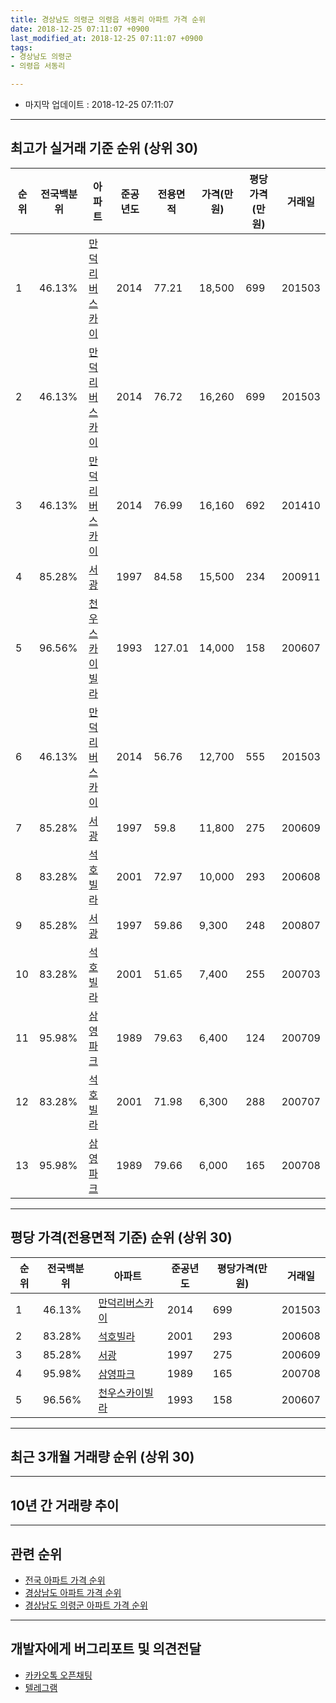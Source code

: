 ```yaml
---
title: 경상남도 의령군 의령읍 서동리 아파트 가격 순위
date: 2018-12-25 07:11:07 +0900
last_modified_at: 2018-12-25 07:11:07 +0900
tags:
- 경상남도 의령군
- 의령읍 서동리

---
```


* 마지막 업데이트 : 2018-12-25 07:11:07

---

## 최고가 실거래 기준 순위 (상위 30)


|순위|전국백분위|아파트|준공년도|전용면적|가격(만원)|평당가격(만원)|거래일|
|---|---|---|---|---|---|---|---|
|1|46.13%|[만덕리버스카이](https://search.naver.com/search.naver?query=%EA%B2%BD%EC%83%81%EB%82%A8%EB%8F%84+%EC%9D%98%EB%A0%B9%EA%B5%B0+%EC%9D%98%EB%A0%B9%EC%9D%8D+%EC%84%9C%EB%8F%99%EB%A6%AC+%EB%A7%8C%EB%8D%95%EB%A6%AC%EB%B2%84%EC%8A%A4%EC%B9%B4%EC%9D%B4)|2014|77.21|18,500|699|201503|
|2|46.13%|[만덕리버스카이](https://search.naver.com/search.naver?query=%EA%B2%BD%EC%83%81%EB%82%A8%EB%8F%84+%EC%9D%98%EB%A0%B9%EA%B5%B0+%EC%9D%98%EB%A0%B9%EC%9D%8D+%EC%84%9C%EB%8F%99%EB%A6%AC+%EB%A7%8C%EB%8D%95%EB%A6%AC%EB%B2%84%EC%8A%A4%EC%B9%B4%EC%9D%B4)|2014|76.72|16,260|699|201503|
|3|46.13%|[만덕리버스카이](https://search.naver.com/search.naver?query=%EA%B2%BD%EC%83%81%EB%82%A8%EB%8F%84+%EC%9D%98%EB%A0%B9%EA%B5%B0+%EC%9D%98%EB%A0%B9%EC%9D%8D+%EC%84%9C%EB%8F%99%EB%A6%AC+%EB%A7%8C%EB%8D%95%EB%A6%AC%EB%B2%84%EC%8A%A4%EC%B9%B4%EC%9D%B4)|2014|76.99|16,160|692|201410|
|4|85.28%|[서광](https://search.naver.com/search.naver?query=%EA%B2%BD%EC%83%81%EB%82%A8%EB%8F%84+%EC%9D%98%EB%A0%B9%EA%B5%B0+%EC%9D%98%EB%A0%B9%EC%9D%8D+%EC%84%9C%EB%8F%99%EB%A6%AC+%EC%84%9C%EA%B4%91)|1997|84.58|15,500|234|200911|
|5|96.56%|[천우스카이빌라](https://search.naver.com/search.naver?query=%EA%B2%BD%EC%83%81%EB%82%A8%EB%8F%84+%EC%9D%98%EB%A0%B9%EA%B5%B0+%EC%9D%98%EB%A0%B9%EC%9D%8D+%EC%84%9C%EB%8F%99%EB%A6%AC+%EC%B2%9C%EC%9A%B0%EC%8A%A4%EC%B9%B4%EC%9D%B4%EB%B9%8C%EB%9D%BC)|1993|127.01|14,000|158|200607|
|6|46.13%|[만덕리버스카이](https://search.naver.com/search.naver?query=%EA%B2%BD%EC%83%81%EB%82%A8%EB%8F%84+%EC%9D%98%EB%A0%B9%EA%B5%B0+%EC%9D%98%EB%A0%B9%EC%9D%8D+%EC%84%9C%EB%8F%99%EB%A6%AC+%EB%A7%8C%EB%8D%95%EB%A6%AC%EB%B2%84%EC%8A%A4%EC%B9%B4%EC%9D%B4)|2014|56.76|12,700|555|201503|
|7|85.28%|[서광](https://search.naver.com/search.naver?query=%EA%B2%BD%EC%83%81%EB%82%A8%EB%8F%84+%EC%9D%98%EB%A0%B9%EA%B5%B0+%EC%9D%98%EB%A0%B9%EC%9D%8D+%EC%84%9C%EB%8F%99%EB%A6%AC+%EC%84%9C%EA%B4%91)|1997|59.8|11,800|275|200609|
|8|83.28%|[석호빌라](https://search.naver.com/search.naver?query=%EA%B2%BD%EC%83%81%EB%82%A8%EB%8F%84+%EC%9D%98%EB%A0%B9%EA%B5%B0+%EC%9D%98%EB%A0%B9%EC%9D%8D+%EC%84%9C%EB%8F%99%EB%A6%AC+%EC%84%9D%ED%98%B8%EB%B9%8C%EB%9D%BC)|2001|72.97|10,000|293|200608|
|9|85.28%|[서광](https://search.naver.com/search.naver?query=%EA%B2%BD%EC%83%81%EB%82%A8%EB%8F%84+%EC%9D%98%EB%A0%B9%EA%B5%B0+%EC%9D%98%EB%A0%B9%EC%9D%8D+%EC%84%9C%EB%8F%99%EB%A6%AC+%EC%84%9C%EA%B4%91)|1997|59.86|9,300|248|200807|
|10|83.28%|[석호빌라](https://search.naver.com/search.naver?query=%EA%B2%BD%EC%83%81%EB%82%A8%EB%8F%84+%EC%9D%98%EB%A0%B9%EA%B5%B0+%EC%9D%98%EB%A0%B9%EC%9D%8D+%EC%84%9C%EB%8F%99%EB%A6%AC+%EC%84%9D%ED%98%B8%EB%B9%8C%EB%9D%BC)|2001|51.65|7,400|255|200703|
|11|95.98%|[삼영파크](https://search.naver.com/search.naver?query=%EA%B2%BD%EC%83%81%EB%82%A8%EB%8F%84+%EC%9D%98%EB%A0%B9%EA%B5%B0+%EC%9D%98%EB%A0%B9%EC%9D%8D+%EC%84%9C%EB%8F%99%EB%A6%AC+%EC%82%BC%EC%98%81%ED%8C%8C%ED%81%AC)|1989|79.63|6,400|124|200709|
|12|83.28%|[석호빌라](https://search.naver.com/search.naver?query=%EA%B2%BD%EC%83%81%EB%82%A8%EB%8F%84+%EC%9D%98%EB%A0%B9%EA%B5%B0+%EC%9D%98%EB%A0%B9%EC%9D%8D+%EC%84%9C%EB%8F%99%EB%A6%AC+%EC%84%9D%ED%98%B8%EB%B9%8C%EB%9D%BC)|2001|71.98|6,300|288|200707|
|13|95.98%|[삼영파크](https://search.naver.com/search.naver?query=%EA%B2%BD%EC%83%81%EB%82%A8%EB%8F%84+%EC%9D%98%EB%A0%B9%EA%B5%B0+%EC%9D%98%EB%A0%B9%EC%9D%8D+%EC%84%9C%EB%8F%99%EB%A6%AC+%EC%82%BC%EC%98%81%ED%8C%8C%ED%81%AC)|1989|79.66|6,000|165|200708|


---

## 평당 가격(전용면적 기준) 순위 (상위 30)


|순위|전국백분위|아파트|준공년도|평당가격(만원)|거래일|
|---|---|---|---|---|---|
|1|46.13%|[만덕리버스카이](https://search.naver.com/search.naver?query=%EA%B2%BD%EC%83%81%EB%82%A8%EB%8F%84+%EC%9D%98%EB%A0%B9%EA%B5%B0+%EC%9D%98%EB%A0%B9%EC%9D%8D+%EC%84%9C%EB%8F%99%EB%A6%AC+%EB%A7%8C%EB%8D%95%EB%A6%AC%EB%B2%84%EC%8A%A4%EC%B9%B4%EC%9D%B4)|2014|699|201503|
|2|83.28%|[석호빌라](https://search.naver.com/search.naver?query=%EA%B2%BD%EC%83%81%EB%82%A8%EB%8F%84+%EC%9D%98%EB%A0%B9%EA%B5%B0+%EC%9D%98%EB%A0%B9%EC%9D%8D+%EC%84%9C%EB%8F%99%EB%A6%AC+%EC%84%9D%ED%98%B8%EB%B9%8C%EB%9D%BC)|2001|293|200608|
|3|85.28%|[서광](https://search.naver.com/search.naver?query=%EA%B2%BD%EC%83%81%EB%82%A8%EB%8F%84+%EC%9D%98%EB%A0%B9%EA%B5%B0+%EC%9D%98%EB%A0%B9%EC%9D%8D+%EC%84%9C%EB%8F%99%EB%A6%AC+%EC%84%9C%EA%B4%91)|1997|275|200609|
|4|95.98%|[삼영파크](https://search.naver.com/search.naver?query=%EA%B2%BD%EC%83%81%EB%82%A8%EB%8F%84+%EC%9D%98%EB%A0%B9%EA%B5%B0+%EC%9D%98%EB%A0%B9%EC%9D%8D+%EC%84%9C%EB%8F%99%EB%A6%AC+%EC%82%BC%EC%98%81%ED%8C%8C%ED%81%AC)|1989|165|200708|
|5|96.56%|[천우스카이빌라](https://search.naver.com/search.naver?query=%EA%B2%BD%EC%83%81%EB%82%A8%EB%8F%84+%EC%9D%98%EB%A0%B9%EA%B5%B0+%EC%9D%98%EB%A0%B9%EC%9D%8D+%EC%84%9C%EB%8F%99%EB%A6%AC+%EC%B2%9C%EC%9A%B0%EC%8A%A4%EC%B9%B4%EC%9D%B4%EB%B9%8C%EB%9D%BC)|1993|158|200607|


---

## 최근 3개월 거래량 순위 (상위 30)


<div style="width:100%;">
    <canvas id="deal_count_ranking" height="250"></canvas>
</div>


<script>
new Chart(document.getElementById("deal_count_ranking"), {
    type: 'horizontalBar',
    data: {
        labels: ['만덕리버스카이'],
        datasets: [{
            label: '실거래 수',
            data: [1],
            borderColor: "rgba(255, 0, 128, 1)",
            backgroundColor: "rgba(255, 0, 128, 0.5)",
            fill: false,
        }]
    },
    options: {
        responsive: true,
        title: {
            display: true,
            text: '최근 3개월 거래량 순위'
        },
        tooltips: {
            mode: 'index',
            intersect: false,
            callbacks: {
                title: function(tooltipItems, data) {
                    return "실거래 수:";
                },
                label: function(tooltipItem, data) {
                    return data.labels[tooltipItem.index] + ": " + tooltipItem.xLabel;
                }
            }
        },
        hover: {
            mode: 'nearest',
            intersect: true
        },
        scales: {
            xAxes: [{
                display: true,
                scaleLabel: {
                    display: true,
                    labelString: '실거래 수'
                },
                ticks: {
                    suggestedMin: 0,
                }
            }],
            yAxes: [{
                display: true,
                ticks: {
                    autoSkip: false,
                    callback: function(value, index, values) {
                        if (value.length > 15)
                            return value.substr(0, 13) + "...";
                        else
                            return value;
                    }
                },
                scaleLabel: {
                    display: false,
                }
            }]
        }
    }
});

</script>


---

## 10년 간 거래량 추이


<div style="width:100%;">
    <canvas id="deal_progress" height="250"></canvas>
</div>

<script>
new Chart(document.getElementById("deal_progress"), {
    type: 'line',
    data: {
        labels: ['200812','200901','200902','200903','200904','200905','200906','200907','200908','200909','200910','200911','200912','201001','201002','201003','201004','201005','201006','201007','201008','201009','201010','201011','201012','201101','201102','201103','201104','201105','201106','201107','201108','201109','201110','201111','201112','201201','201202','201203','201204','201205','201206','201207','201208','201209','201210','201211','201212','201301','201302','201303','201304','201305','201306','201307','201308','201309','201310','201311','201312','201401','201402','201403','201404','201405','201406','201407','201408','201409','201410','201411','201412','201501','201502','201503','201504','201505','201506','201507','201508','201509','201510','201511','201512','201601','201602','201603','201604','201605','201606','201607','201608','201609','201610','201611','201612','201701','201702','201703','201704','201705','201706','201707','201708','201709','201710','201711','201712','201801','201802','201803','201804','201805','201806','201807','201808','201809','201810','201811','201812'],
        datasets: [{
            label: '실거래 수',
            pointRadius: 1,
            data: [0, 2, 2, 0, 0, 0, 1, 0, 0, 2, 0, 2, 0, 1, 1, 0, 1, 0, 0, 0, 3, 0, 0, 1, 0, 1, 0, 0, 1, 2, 1, 1, 0, 0, 0, 2, 0, 0, 0, 2, 2, 2, 0, 2, 1, 0, 0, 1, 0, 0, 1, 1, 0, 0, 2, 0, 0, 2, 0, 0, 1, 1, 7, 10, 5, 2, 3, 3, 0, 2, 4, 9, 0, 4, 2, 11, 0, 1, 2, 1, 1, 1, 0, 0, 2, 1, 0, 2, 1, 0, 1, 1, 0, 0, 1, 1, 0, 1, 1, 1, 1, 0, 2, 0, 2, 0, 3, 1, 1, 2, 0, 0, 0, 0, 0, 1, 2, 2, 1, 0, 0],
            borderColor: "rgba(255, 201, 14, 1)",
            backgroundColor: "rgba(255, 201, 14, 0.5)",
            fill: true,
        }]
    },
    options: {
        responsive: true,
        title: {
            display: true,
            text: '10년간 거래량 추이'
        },
        tooltips: {
            mode: 'index',
            intersect: false,
        },
        hover: {
            mode: 'nearest',
            intersect: true
        },
        scales: {
            xAxes: [{
                display: true,
                scaleLabel: {
                    display: true,
                    labelString: '년/월'
                }
            }],
            yAxes: [{
                display: true,
                ticks: {
                    suggestedMin: 0,
                },
                scaleLabel: {
                    display: true,
                    labelString: '실거래 수'
                }
            }]
        }
    }
});

</script>


---

## 관련 순위

- [전국 아파트 가격 순위](https://inasie.github.io/apt-ranking/전국)
- [경상남도 아파트 가격 순위](https://inasie.github.io/apt-ranking/경상남도)
- [경상남도 의령군 아파트 가격 순위](https://inasie.github.io/apt-ranking/경상남도-의령군)


---

## 개발자에게 버그리포트 및 의견전달

- [카카오톡 오픈채팅](https://open.kakao.com/o/gLJUAP4)
- [텔레그램](https://t.me/inasie)

